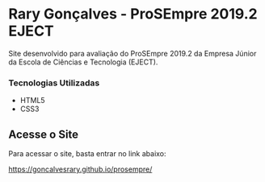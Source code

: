 # Rary Gonçalves - ProSEmpre 2019.2 EJECT

Site desenvolvido para avaliação do ProSEmpre 2019.2 da Empresa Júnior da Escola de Ciências e Tecnologia (EJECT).

### Tecnologias Utilizadas

* HTML5
* CSS3

## Acesse o Site

Para acessar o site, basta entrar no link abaixo:

https://goncalvesrary.github.io/prosempre/
